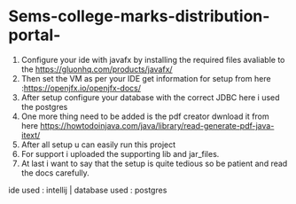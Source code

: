 # Sems-college-marks-distribution-portal-

1.  Configure your ide with javafx by installing the required files avaliable to the https://gluonhq.com/products/javafx/
2.  Then set the VM as per your IDE get information for setup from here :https://openjfx.io/openjfx-docs/
3.  After setup configure your database with the correct JDBC here i used the postgres
4.  One more thing need to be added is the pdf creator dwnload it from here https://howtodoinjava.com/java/library/read-generate-pdf-java-itext/
5.  After all setup u can easily run this project 
6.  For support i uploaded the supporting lib and jar_files.
7.  At last i want to say that the setup is quite tedious so be patient and read the docs carefully.


ide used       : intellij  | 
database used  : postgres
